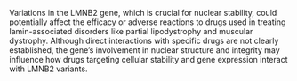 Variations in the LMNB2 gene, which is crucial for nuclear stability, could potentially affect the efficacy or adverse reactions to drugs used in treating lamin-associated disorders like partial lipodystrophy and muscular dystrophy. Although direct interactions with specific drugs are not clearly established, the gene’s involvement in nuclear structure and integrity may influence how drugs targeting cellular stability and gene expression interact with LMNB2 variants.
